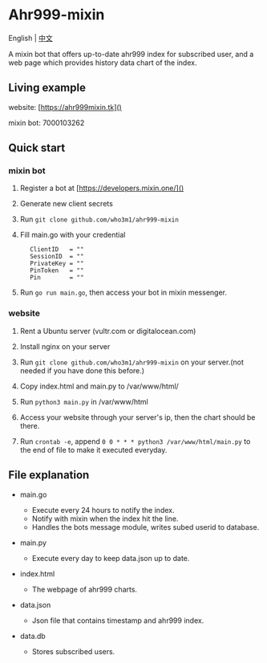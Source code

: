 # Ahr999-mixin
English | [中文](README-ZH.md)

A mixin bot that offers up-to-date ahr999 index for subscribed user, and a web page which provides history data chart of the index.

## Living example
 website: [https://ahr999mixin.tk]()
 
 mixin bot: 7000103262


## Quick start

### mixin bot
  1. Register a bot at [https://developers.mixin.one/]()
 
  2. Generate new client secrets

  3. Run `git clone github.com/who3m1/ahr999-mixin`
  
  4. Fill main.go with your credential
  ```
        ClientID   = ""        
        SessionID  = ""
        PrivateKey = ""
        PinToken   = ""
        Pin        = ""
  ```
  5. Run `go run main.go`, then access your bot in mixin messenger.

### website
  1. Rent a Ubuntu server (vultr.com or digitalocean.com)

  2. Install nginx on your server

  3. Run `git clone github.com/who3m1/ahr999-mixin` on your server.(not needed if you have done this before.)

  4. Copy index.html and main.py to /var/www/html/

  5. Run `python3 main.py` in /var/www/html

  6. Access your website through your server's ip, then the chart should be there.
  
  7. Run `crontab -e`, append `0 0 * * * python3 /var/www/html/main.py` to the end of file to make it executed everyday.

## File explanation

 - main.go 
   - Execute every 24 hours to notify the index.
   - Notify with mixin when the index hit the line.
   - Handles the bots message module, writes subed userid to database.

 - main.py 
   - Execute every day to keep data.json up to date.

 - index.html
   - The webpage of ahr999 charts.

 - data.json 
   - Json file that contains timestamp and ahr999 index.

 - data.db 
   - Stores subscribed users.
